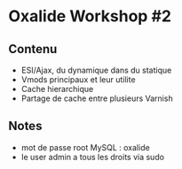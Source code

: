 # Oxalide Workshop #2

## Contenu

 * ESI/Ajax, du dynamique dans du statique
 * Vmods principaux et leur utilite
 * Cache hierarchique
 * Partage de cache entre plusieurs Varnish

## Notes

 * mot de passe root MySQL : oxalide
 * le user admin a tous les droits via sudo
